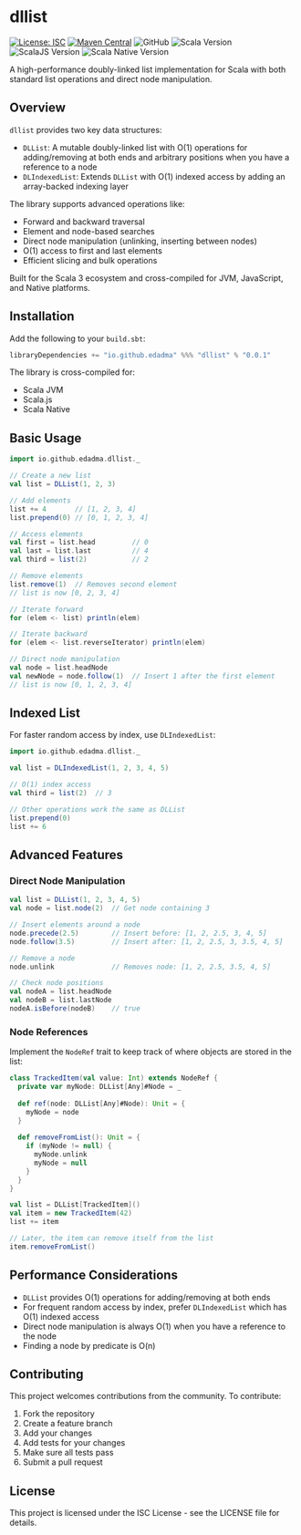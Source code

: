 # dllist

[![License: ISC](https://img.shields.io/badge/License-ISC-blue.svg)](https://opensource.org/licenses/ISC)
[![Maven Central](https://img.shields.io/maven-central/v/io.github.edadma/dllist_3.svg)](https://maven-badges.herokuapp.com/maven-central/io.github.edadma/dllist_3)
![GitHub](https://img.shields.io/github/license/edadma/dllist)
![Scala Version](https://img.shields.io/badge/scala-3.6.4-blue.svg)
![ScalaJS Version](https://img.shields.io/badge/scalajs-1.18.2-blue.svg)
![Scala Native Version](https://img.shields.io/badge/scalanative-5.7-blue.svg)

A high-performance doubly-linked list implementation for Scala with both standard list operations and direct node manipulation.

## Overview

`dllist` provides two key data structures:

- `DLList`: A mutable doubly-linked list with O(1) operations for adding/removing at both ends and arbitrary positions when you have a reference to a node
- `DLIndexedList`: Extends `DLList` with O(1) indexed access by adding an array-backed indexing layer

The library supports advanced operations like:
- Forward and backward traversal
- Element and node-based searches
- Direct node manipulation (unlinking, inserting between nodes)
- O(1) access to first and last elements
- Efficient slicing and bulk operations

Built for the Scala 3 ecosystem and cross-compiled for JVM, JavaScript, and Native platforms.

## Installation

Add the following to your `build.sbt`:

```scala
libraryDependencies += "io.github.edadma" %%% "dllist" % "0.0.1"
```

The library is cross-compiled for:
- Scala JVM
- Scala.js
- Scala Native

## Basic Usage

```scala
import io.github.edadma.dllist._

// Create a new list
val list = DLList(1, 2, 3)

// Add elements
list += 4       // [1, 2, 3, 4]
list.prepend(0) // [0, 1, 2, 3, 4]

// Access elements
val first = list.head         // 0
val last = list.last          // 4
val third = list(2)           // 2

// Remove elements
list.remove(1)  // Removes second element
// list is now [0, 2, 3, 4]

// Iterate forward
for (elem <- list) println(elem)

// Iterate backward
for (elem <- list.reverseIterator) println(elem)

// Direct node manipulation
val node = list.headNode
val newNode = node.follow(1)  // Insert 1 after the first element
// list is now [0, 1, 2, 3, 4]
```

## Indexed List

For faster random access by index, use `DLIndexedList`:

```scala
import io.github.edadma.dllist._

val list = DLIndexedList(1, 2, 3, 4, 5)

// O(1) index access
val third = list(2)  // 3

// Other operations work the same as DLList
list.prepend(0)
list += 6
```

## Advanced Features

### Direct Node Manipulation

```scala
val list = DLList(1, 2, 3, 4, 5)
val node = list.node(2)  // Get node containing 3

// Insert elements around a node
node.precede(2.5)        // Insert before: [1, 2, 2.5, 3, 4, 5]
node.follow(3.5)         // Insert after: [1, 2, 2.5, 3, 3.5, 4, 5]

// Remove a node
node.unlink              // Removes node: [1, 2, 2.5, 3.5, 4, 5]

// Check node positions
val nodeA = list.headNode
val nodeB = list.lastNode
nodeA.isBefore(nodeB)    // true
```

### Node References

Implement the `NodeRef` trait to keep track of where objects are stored in the list:

```scala
class TrackedItem(val value: Int) extends NodeRef {
  private var myNode: DLList[Any]#Node = _
  
  def ref(node: DLList[Any]#Node): Unit = {
    myNode = node
  }
  
  def removeFromList(): Unit = {
    if (myNode != null) {
      myNode.unlink
      myNode = null
    }
  }
}

val list = DLList[TrackedItem]()
val item = new TrackedItem(42)
list += item

// Later, the item can remove itself from the list
item.removeFromList()
```

## Performance Considerations

- `DLList` provides O(1) operations for adding/removing at both ends
- For frequent random access by index, prefer `DLIndexedList` which has O(1) indexed access
- Direct node manipulation is always O(1) when you have a reference to the node
- Finding a node by predicate is O(n)

## Contributing

This project welcomes contributions from the community. To contribute:

1. Fork the repository
2. Create a feature branch
3. Add your changes
4. Add tests for your changes
5. Make sure all tests pass
6. Submit a pull request

## License

This project is licensed under the ISC License - see the LICENSE file for details.